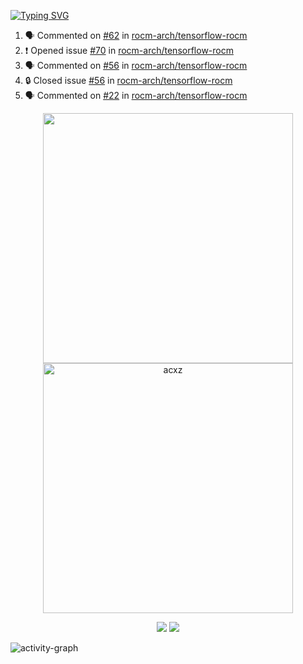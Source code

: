 [![Typing SVG](https://readme-typing-svg.herokuapp.com?size=16&color=AFFFA3&multiline=true&height=75&lines=contributing+to+robotics%2Fae%2Fml%2Fgpu;packaging+it+for+archlinux;ricer)](https://git.io/typing-svg)

<!--START_SECTION:activity-->
1. 🗣 Commented on [#62](https://github.com/rocm-arch/tensorflow-rocm/issues/62#issuecomment-2241491547) in [rocm-arch/tensorflow-rocm](https://github.com/rocm-arch/tensorflow-rocm)
2. ❗ Opened issue [#70](https://github.com/rocm-arch/tensorflow-rocm/issues/70) in [rocm-arch/tensorflow-rocm](https://github.com/rocm-arch/tensorflow-rocm)
3. 🗣 Commented on [#56](https://github.com/rocm-arch/tensorflow-rocm/issues/56#issuecomment-2241490030) in [rocm-arch/tensorflow-rocm](https://github.com/rocm-arch/tensorflow-rocm)
4. 🔒 Closed issue [#56](https://github.com/rocm-arch/tensorflow-rocm/issues/56) in [rocm-arch/tensorflow-rocm](https://github.com/rocm-arch/tensorflow-rocm)
5. 🗣 Commented on [#22](https://github.com/rocm-arch/tensorflow-rocm/issues/22#issuecomment-2241488920) in [rocm-arch/tensorflow-rocm](https://github.com/rocm-arch/tensorflow-rocm)
<!--END_SECTION:activity-->

<p align="center">
  <img width="400em" src=https://github-readme-stats.vercel.app/api?username=acxz&include_all_commits=true&show_icons=true />
  <img width="400em" src="https://github-readme-streak-stats.herokuapp.com/?user=acxz&" alt="acxz" />
</p>

<p align="center">
  <img src=https://github-readme-stats.vercel.app/api/top-langs/?username=acxz&layout=compact />
  <img src=https://github-profile-trophy.vercel.app/?username=acxz&row=2&column=4 />
</p>

![activity-graph](https://github-readme-activity-graph.vercel.app/graph?username=acxz&bg_color=053c4a&color=ffffff&line=76c533&point=8f2fe1&area=true&hide_border=true&hide_title=true)
